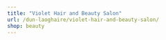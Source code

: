 ```yaml
---
title: "Violet Hair and Beauty Salon"
url: /dun-laoghaire/violet-hair-and-beauty-salon/
shop: beauty
---
```

